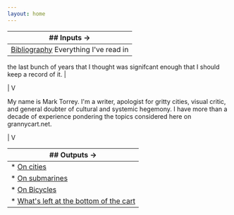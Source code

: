 ```yaml
---
layout: home
---
```


[//]: # (A test comment before main body text.)


| ## Inputs ->                                                                 |
|------------------------------------------------------------------------------|
| [Bibliography](http://grannycart.net/bibliography/) Everything I've read in
the last bunch of years that I thought was signifcant enough that I should keep
a record of it. |


|
V

My name is Mark Torrey. I'm a writer, apologist for gritty cities,
visual critic, and general doubter of cultural and systemic hegemony.
I have more than a decade of experience pondering the topics
considered here on grannycart.net.

|
V
 
 | ## Outputs ->                                                        |
 |----------------------------------------------------------------------|
 | * [On cities](cities/cities.md)                                      |
 | * [On submarines](submarines.md)                                     |
 | * [On Bicycles](bicycles/bicycles.md)                                |
 | * [What's left at the bottom of the cart](junk-drawer/junkdrawer.md) |
	     


